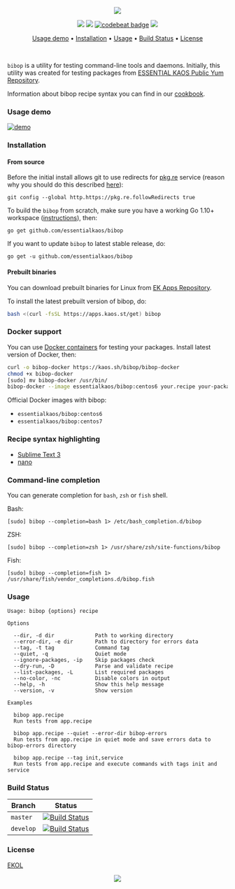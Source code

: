 <p align="center"><img src="https://gh.kaos.st/bibop.svg"/></p>

<p align="center">
  <a href="https://travis-ci.com/essentialkaos/bibop"><img src="https://travis-ci.com/essentialkaos/bibop.svg?branch=master" /></a> 
  <a href="https://goreportcard.com/report/github.com/essentialkaos/bibop"><img src="https://goreportcard.com/badge/github.com/essentialkaos/bibop" /></a>
  <a href="https://codebeat.co/projects/github-com-essentialkaos-bibop-master"><img alt="codebeat badge" src="https://codebeat.co/badges/a03d5074-eea9-48a7-848c-dacbe7a9bf04" /></a> 
  <a href="https://essentialkaos.com/ekol"><img src="https://gh.kaos.st/ekol.svg" /></a>
</p>

<p align="center"><a href="#usage-demo">Usage demo</a> • <a href="#installation">Installation</a> • <a href="#usage">Usage</a> • <a href="#build-status">Build Status</a> • <a href="#license">License</a></p>

<br/>

`bibop` is a utility for testing command-line tools and daemons. Initially, this utility was created for testing packages from [ESSENTIAL KAOS Public Yum Repository](https://yum.kaos.st).

Information about bibop recipe syntax you can find in our [cookbook](COOKBOOK.md).

### Usage demo

[![demo](https://gh.kaos.st/bibop-001.gif)](#usage-demo)

### Installation

#### From source

Before the initial install allows git to use redirects for [pkg.re](https://github.com/essentialkaos/pkgre) service (reason why you should do this described [here](https://github.com/essentialkaos/pkgre#git-support)):

```
git config --global http.https://pkg.re.followRedirects true
```

To build the `bibop` from scratch, make sure you have a working Go 1.10+ workspace ([instructions](https://golang.org/doc/install)), then:

```
go get github.com/essentialkaos/bibop
```

If you want to update `bibop` to latest stable release, do:

```
go get -u github.com/essentialkaos/bibop
```

#### Prebuilt binaries

You can download prebuilt binaries for Linux from [EK Apps Repository](https://apps.kaos.st/bibop/latest).

To install the latest prebuilt version of bibop, do:

```bash
bash <(curl -fsSL https://apps.kaos.st/get) bibop
```

### Docker support

You can use [Docker containers](https://hub.docker.com/r/essentialkaos/bibop) for testing your packages. Install latest version of Docker, then:

```bash
curl -o bibop-docker https://kaos.sh/bibop/bibop-docker
chmod +x bibop-docker
[sudo] mv bibop-docker /usr/bin/
bibop-docker --image essentialkaos/bibop:centos6 your.recipe your-package.rpm
```

Official Docker images with bibop:

- `essentialkaos/bibop:centos6`
- `essentialkaos/bibop:centos7`

### Recipe syntax highlighting

* [Sublime Text 3](https://github.com/essentialkaos/blackhole-theme-sublime/blob/master/bibop-recipe.sublime-syntax)
* [nano](https://github.com/essentialkaos/blackhole-theme-nano/blob/master/bibop.nanorc)

### Command-line completion

You can generate completion for `bash`, `zsh` or `fish` shell.

Bash:
```
[sudo] bibop --completion=bash 1> /etc/bash_completion.d/bibop
```


ZSH:
```
[sudo] bibop --completion=zsh 1> /usr/share/zsh/site-functions/bibop
```


Fish:
```
[sudo] bibop --completion=fish 1> /usr/share/fish/vendor_completions.d/bibop.fish
```

### Usage

```
Usage: bibop {options} recipe

Options

  --dir, -d dir             Path to working directory
  --error-dir, -e dir       Path to directory for errors data
  --tag, -t tag             Command tag
  --quiet, -q               Quiet mode
  --ignore-packages, -ip    Skip packages check
  --dry-run, -D             Parse and validate recipe
  --list-packages, -L       List required packages
  --no-color, -nc           Disable colors in output
  --help, -h                Show this help message
  --version, -v             Show version

Examples

  bibop app.recipe
  Run tests from app.recipe

  bibop app.recipe --quiet --error-dir bibop-errors
  Run tests from app.recipe in quiet mode and save errors data to bibop-errors directory

  bibop app.recipe --tag init,service
  Run tests from app.recipe and execute commands with tags init and service

```

### Build Status

| Branch | Status |
|------------|--------|
| `master` | [![Build Status](https://travis-ci.com/essentialkaos/bibop.svg?branch=master)](https://travis-ci.com/essentialkaos/bibop) |
| `develop` | [![Build Status](https://travis-ci.com/essentialkaos/bibop.svg?branch=develop)](https://travis-ci.com/essentialkaos/bibop) |

### License

[EKOL](https://essentialkaos.com/ekol)

<p align="center"><a href="https://essentialkaos.com"><img src="https://gh.kaos.st/ekgh.svg"/></a></p>
